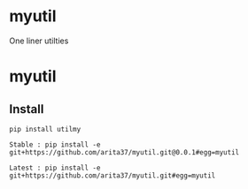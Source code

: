 # myutil
One liner utilties


# myutil


## Install

    pip install utilmy 

    Stable : pip install -e git+https://github.com/arita37/myutil.git@0.0.1#egg=myutil

    Latest : pip install -e git+https://github.com/arita37/myutil.git#egg=myutil
    
    
    
